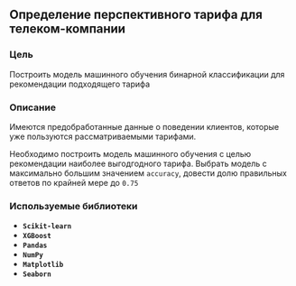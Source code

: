 ## Определение перспективного тарифа для телеком-компании

### Цель

Построить модель машинного обучения бинарной классификации для рекомендации подходящего тарифа

### Описание

Имеются предобработанные данные о поведении клиентов, которые уже пользуются рассматриваемыми тарифами. 

Необходимо построить модель машинного обучения с целью рекомендации наиболее выгодгодного тарифа. Выбрать модель с максимально большим значением `accuracy`, довести долю правильных ответов по крайней мере до `0.75`

### Используемые библиотеки
- **`Scikit-learn`**
- **`XGBoost`**
- **`Pandas`**
- **`NumPy`**
- **`Matplotlib`**
- **`Seaborn`**

